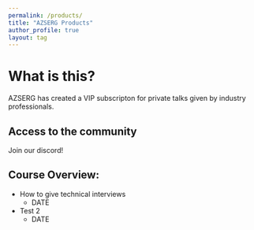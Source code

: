```yaml
---
permalink: /products/
title: "AZSERG Products"
author_profile: true
layout: tag
---
```


# What is this?
AZSERG has created a VIP subscripton for private talks given by industry professionals. 


## Access to the community

Join our discord!


## Course Overview:

* How to give technical interviews
    * DATE
* Test 2
    * DATE
